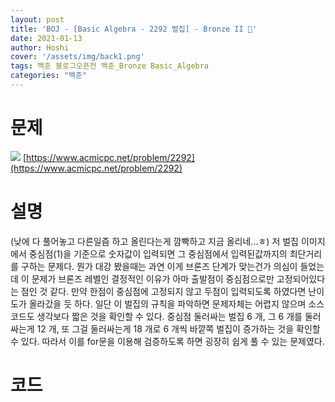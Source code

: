 ```yaml
---
layout: post
title: 'BOJ - [Basic Algebra - 2292 벌집] - Bronze II 🥉'
date: 2021-01-13
author: Hoshi
cover: '/assets/img/back1.png'
tags: 백준 블로그오픈전 백준_Bronze Basic_Algebra
categories: "백준"
---
```

# 문제
![]({{site.url}}/assets/img/posts_img/2292.png)
[https://www.acmicpc.net/problem/2292](https://www.acmicpc.net/problem/2292)

# 설명
(낮에 다 풀어놓고 다른일즘 하고 올린다는게 깜빡하고 지금 올리네...ㅎ)
저 벌집 이미지에서 중심점(1)을 기준으로 숫자값이 입력되면 그 중심점에서 입력된값까지의 최단거리를 구하는 문제다. 뭔가 대강 봤을때는 과연 이게 브론즈 단계가 맞는건가 의심이 들었는데 이 문제가 브론즈 레벨인 결정적인 이유가 아마 출발점이 중심점으로만 고정되어있다는 점인 것 같다. 만약 한점이 중심점에 고정되지 않고 두점이 입력되도록 하였다면 난이도가 올라갔을 듯 하다. 일단 이 벌집의 규칙을 파악하면 문제자체는 어렵지 않으며 소스코드도 생각보다 짧은 것을 확인할 수 있다. 중심점 둘러싸는 벌집 6 개, 그 6 개를 둘러싸는게 12 개, 또 그걸 둘러싸는게 18 개로 6 개씩 바깥쪽 벌집이 증가하는 것을 확인할 수 있다. 따라서 이를 for문을 이용해 검증하도록 하면 굉장히 쉽게 풀 수 있는 문제였다.

# 코드

```c

```
